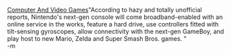 <a href="http://www.computerandvideogames.com/r/?page=http://www.computerandvideogames.com/news/news_story.php(que)id=114124">Computer And Video Games</a>"According to hazy and totally unofficial reports, Nintendo's next-gen console will come broadband-enabled with an online service in the works, feature a hard drive, use controllers fitted with tilt-sensing gyroscopes, allow connectivity with the next-gen GameBoy, and play host to new Mario, Zelda and Super Smash Bros. games. "
<br />-m
<br />